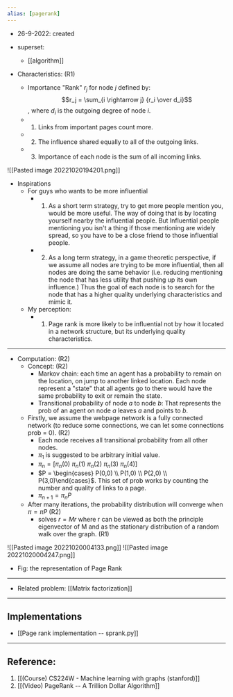 ```yaml
---
alias: [pagerank]
---
```


- 26-9-2022: created
- superset:
	- [[algorithm]]

- Characteristics: (R1)
	- Importance "Rank" $r_j$ for node $j$ defined by: $$r_j = \sum_{i \rightarrow j} {r_i \over d_i}$$, where $d_i$ is the outgoing degree of node $i$.
	- 1. Links from important pages count more. 
	- 2. The influence shared equally to all of the outgoing links.
	- 3. Importance of each node is the sum of all incoming links.

![[Pasted image 20221020194201.png]]

- Inspirations
	- For guys who wants to be more influential
		- 1. As a short term strategy, try to get more people mention you, would be more useful. The way of doing that is by locating yourself nearby the influential people.  But Influential people mentioning you isn't a thing if those mentioning are widely spread, so you have to be a close friend to those influential people.
		- 2. As a long term strategy, in a game theoretic perspective, if we assume all nodes are trying to be more influential, then all nodes are doing the same behavior (i.e. reducing mentioning the node that has less utility that pushing up its own influence.) Thus the goal of each node is to search for the node that has a higher quality underlying characteristics and mimic it. 
	- My perception:
		- 1. Page rank is more likely to be influential not by how it located in a network structure, but its underlying quality characteristics. 

---

- Computation: (R2)
	- Concept: (R2)
		- Markov chain: each time an agent has a probability to remain on the location, on jump to another linked location. Each node represent a "state" that all agents go to there would have the same probability to exit or remain the state.
		- Transitional probability of node $a$ to node $b$: That represents the prob of an agent on node $a$ leaves $a$ and points to $b$. 
	- Firstly, we assume the webpage network is a fully connected network (to reduce some connections, we can let some connections prob = 0).  (R2)
		- Each node receives all transitional probability from all other nodes. 
		- $\pi_1$ is suggested to be arbitrary initial value.  
		- $\pi_n = [\pi_n(0)\  \pi_n(1)\  \pi_n(2)\  \pi_n(3)\  \pi_n(4)]$
		- $P = \begin{cases} P(0,0) \\ P(1,0) \\ P(2,0) \\ P(3,0)\end{cases}$. This set of prob works by counting the number and quality of links to a page.
		- $\pi_{n+1}=\pi_n P$
	- After many iterations, the probability distribution will converge when $\pi = \pi P$ (R2)
		- solves $r=Mr$ where r can be viewed as both the principle eigenvector of M and as the stationary distribution of a random walk over the graph. (R1)

![[Pasted image 20221020004133.png]]
![[Pasted image 20221020004247.png]]
- Fig: the representation of Page Rank 



---
- Related problem: [[Matrix factorization]]

---
## Implementations

- [[Page rank implementation -- sprank.py]]



---

## Reference: 

1. [[(Course) CS224W - Machine learning with graphs (stanford)]]
2. [[(Video) PageRank -- A Trillion Dollar Algorithm]]